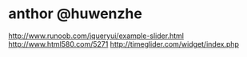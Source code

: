 # anthor @huwenzhe
http://www.runoob.com/jqueryui/example-slider.html
http://www.html580.com/5271
http://timeglider.com/widget/index.php